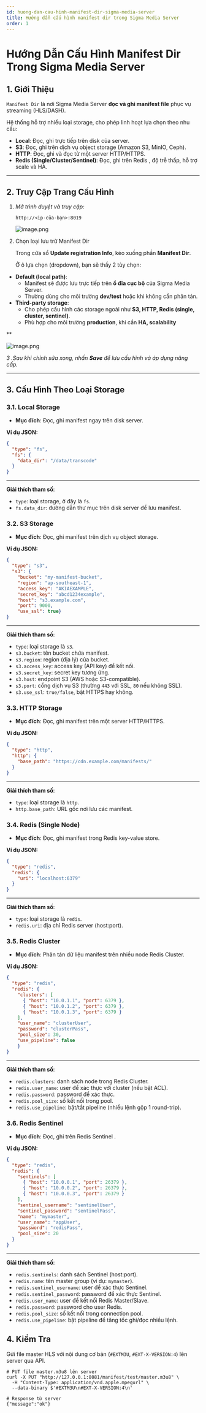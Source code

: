 ```yaml
---
id: huong-dan-cau-hinh-manifest-dir-sigma-media-server
title: Hướng dẫn cấu hình manifest dir trong Sigma Media Server
order: 1
---
```


# Hướng Dẫn Cấu Hình Manifest Dir Trong Sigma Media Server

## 1. Giới Thiệu

`Manifest Dir` là nơi Sigma Media Server **đọc và ghi manifest file** phục vụ streaming (HLS/DASH).

Hệ thống hỗ trợ nhiều loại storage, cho phép linh hoạt lựa chọn theo nhu cầu:

- **Local**: Đọc, ghi trực tiếp trên disk của server.
- **S3**:  Đọc, ghi trên dịch vụ object storage (Amazon S3, MinIO, Ceph).
- **HTTP**:  Đọc, ghi và đọc từ một server HTTP/HTTPS.
- **Redis (Single/Cluster/Sentinel)**:  Đọc, ghi trên Redis , độ trễ thấp, hỗ trợ scale và HA.

---

## 2. Truy Cập Trang Cấu Hình

1. *Mở trình duyệt và truy cập:*
    
    `http://<ip-của-bạn>:8019`
    
    ![image.png](../image/09-guid-config-manifest-dir/dashbroad.png)
    

 2. Chọn loại lưu trữ Manifest Dir

     Trong cửa sổ **Update registration Info**, kéo xuống phần **Manifest Dir**.

     Ở ô lựa chọn (dropdown), bạn sẽ thấy 2 tùy chọn:

- **Default (local path)**:
    - Manifest sẽ được lưu trực tiếp trên **ổ đĩa cục bộ** của Sigma Media Server.
    - Thường dùng cho môi trường **dev/test** hoặc khi không cần phân tán.
- **Third-party storage**:
    - Cho phép cấu hình các storage ngoài như **S3, HTTP, Redis (single, cluster, sentinel)**.
    - Phù hợp cho môi trường **production**, khi cần **HA, scalability**

 **

  ![image.png](../image/09-guid-config-manifest-dir/update-register.png)

*3 .Sau khi chỉnh sửa xong, nhấn **Save** để lưu cấu hình và áp dụng nâng cấp.*

---

## 3. Cấu Hình Theo Loại Storage

### 3.1. Local Storage

- **Mục đích**:  Đọc, ghi manifest ngay trên disk server.

**Ví dụ JSON:**

```json
{
  "type": "fs",
  "fs": {
    "data_dir": "/data/transcode"
  }
}

```

---

**Giải thích tham số**:

- `type`: loại storage, ở đây là `fs`.
- `fs.data_dir`: đường dẫn thư mục trên disk server để lưu manifest.

### 3.2. S3 Storage

- **Mục đích**:  Đọc, ghi manifest trên dịch vụ object storage.

**Ví dụ JSON:**

```json
{
  "type": "s3",
  "s3": {
    "bucket": "my-manifest-bucket",
    "region": "ap-southeast-1",
    "access_key": "AKIAEXAMPLE",
    "secret_key": "abcd1234example",
    "host": "s3.example.com",
    "port": 9000,
    "use_ssl": true}
}

```

---

**Giải thích tham số**:

- `type`: loại storage là `s3`.
- `s3.bucket`: tên bucket chứa manifest.
- `s3.region`: region (địa lý) của bucket.
- `s3.access_key`: access key (API key) để kết nối.
- `s3.secret_key`: secret key tương ứng.
- `s3.host`: endpoint S3 (AWS hoặc S3-compatible).
- `s3.port`: cổng dịch vụ S3 (thường `443` với SSL, `80` nếu không SSL).
- `s3.use_ssl`: `true/false`, bật HTTPS hay không.

### 3.3. HTTP Storage

- **Mục đích**:  Đọc, ghi manifest trên một server HTTP/HTTPS.

**Ví dụ JSON:**

```json
{
  "type": "http",
  "http": {
    "base_path": "https://cdn.example.com/manifests/"
  }
}

```

---

**Giải thích tham số**:

- `type`: loại storage là `http`.
- `http.base_path`: URL gốc nơi lưu các manifest.

### 3.4. Redis (Single Node)

- **Mục đích**:  Đọc, ghi manifest trong Redis key-value store.

**Ví dụ JSON:**

```json
{
  "type": "redis",
  "redis": {
    "uri": "localhost:6379"
  }
}

```

---

**Giải thích tham số**:

- `type`: loại storage là `redis`.
- `redis.uri`: địa chỉ Redis server (host:port).

### 3.5. Redis Cluster

- **Mục đích**: Phân tán dữ liệu manifest trên nhiều node Redis Cluster.

**Ví dụ JSON:**

```json
{
  "type": "redis",
  "redis": {
    "clusters": [
      { "host": "10.0.1.1", "port": 6379 },
      { "host": "10.0.1.2", "port": 6379 },
      { "host": "10.0.1.3", "port": 6379 }
    ],
    "user_name": "clusterUser",
    "password": "clusterPass",
    "pool_size": 30,
    "use_pipeline": false
    }
}

```

---

**Giải thích tham số**:

- `redis.clusters`: danh sách node trong Redis Cluster.
- `redis.user_name`: user để xác thực với cluster (nếu bật ACL).
- `redis.password`: password để xác thực.
- `redis.pool_size`: số kết nối trong pool.
- `redis.use_pipeline`: bật/tắt pipeline (nhiều lệnh gộp 1 round-trip).

### 3.6. Redis Sentinel

- **Mục đích**: Đọc, ghi trên  Redis Sentinel .

**Ví dụ JSON:**

```json
{
  "type": "redis",
  "redis": {
    "sentinels": [
      { "host": "10.0.0.1", "port": 26379 },
      { "host": "10.0.0.2", "port": 26379 },
      { "host": "10.0.0.3", "port": 26379 }
    ],
    "sentinel_username": "sentinelUser",
    "sentinel_password": "sentinelPass",
    "name": "mymaster",
    "user_name": "appUser",
    "password": "redisPass",
    "pool_size": 20
  }
}

```

---

**Giải thích tham số**:

- `redis.sentinels`: danh sách Sentinel (host:port).
- `redis.name`: tên master group (ví dụ: `mymaster`).
- `redis.sentinel_username`: user để xác thực Sentinel.
- `redis.sentinel_password`: password để xác thực Sentinel.
- `redis.user_name`: user để kết nối Redis Master/Slave.
- `redis.password`: password cho user Redis.
- `redis.pool_size`: số kết nối trong connection pool.
- `redis.use_pipeline`: bật pipeline để tăng tốc ghi/đọc nhiều lệnh.

## 4. Kiểm Tra

Gửi file master HLS với nội dung cơ bản (`#EXTM3U`, `#EXT-X-VERSION:4`) lên server qua API.

```
# PUT file master.m3u8 lên server
curl -X PUT "http://127.0.0.1:8081/manifest/test/master.m3u8" \
  -H "Content-Type: application/vnd.apple.mpegurl" \
  --data-binary $'#EXTM3U\n#EXT-X-VERSION:4\n'

# Response từ server
{"message":"ok"}
```
